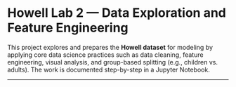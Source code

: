 # Howell Lab 2 — Data Exploration and Feature Engineering

This project explores and prepares the **Howell dataset** for modeling by applying core data science practices such as data cleaning, feature engineering, visual analysis, and group-based splitting (e.g., children vs. adults). The work is documented step-by-step in a Jupyter Notebook.

---
